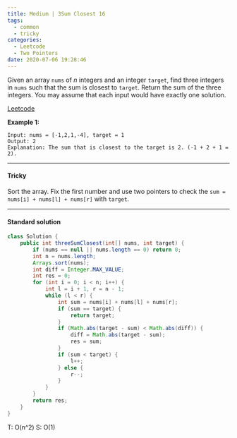 ```yaml
---
title: Medium | 3Sum Closest 16
tags:
  - common
  - tricky
categories:
  - Leetcode
  - Two Pointers
date: 2020-07-06 19:28:46
---
```


Given an array `nums` of *n* integers and an integer `target`, find three integers in `nums` such that the sum is closest to `target`. Return the sum of the three integers. You may assume that each input would have exactly one solution.

[Leetcode](https://leetcode.com/problems/3sum-closest/)

<!--more-->

**Example 1:**

```
Input: nums = [-1,2,1,-4], target = 1
Output: 2
Explanation: The sum that is closest to the target is 2. (-1 + 2 + 1 = 2).
```

---

#### Tricky 

Sort the array. Fix the first number and use two pointers to check the `sum = nums[i] + nums[l] + nums[r]` with `target`.

---

#### Standard solution  

```java
class Solution {
    public int threeSumClosest(int[] nums, int target) {
        if (nums == null || nums.length == 0) return 0;
        int n = nums.length;
        Arrays.sort(nums);
        int diff = Integer.MAX_VALUE;
        int res = 0;
        for (int i = 0; i < n; i++) {
            int l = i + 1, r = n - 1;
            while (l < r) {
                int sum = nums[i] + nums[l] + nums[r];
                if (sum == target) {
                    return target;
                }
                if (Math.abs(target - sum) < Math.abs(diff)) {
                    diff = Math.abs(target - sum);
                    res = sum;
                }
                if (sum < target) {
                    l++;
                } else {
                    r--;
                }
            }
        }
        return res;
    }
}
```

T: O(n^2)			S: O(1)